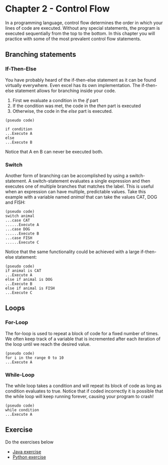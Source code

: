 # Chapter 2 - Control Flow
In a programming language, control flow determines the order in which your lines of code are executed. Without any
special statements, the program is executed sequentially from the top to the bottom. In this chapter you will practice
with some of the most prevalent control flow statements.

## Branching statements
### If-Then-Else
You have probably heard of the if-then-else statement as it can be found virtually everywhere. Even excel has its own
implementation. The if-then-else statement allows for branching inside your code.
1. First we evaluate a condition in the _if_ part
2. If the condition was met, the code in the _then_ part is executed
3. Otherwise, the code in the _else_ part is executed.

```
(pseudo code)

if condition
...Execute A
else
...Execute B
```
Notice that A en B can never be executed both.

### Switch
Another form of branching can be accomplished by using a switch-statement. A switch-statement evaluates a single
expression and then executes one of multiple branches that matches the label. This is useful when an expression can
have multiple, predictable values. Take this example with a variable named _animal_ that can take the values CAT, DOG
and FISH:
```
(pseudo code)
switch animal
...case CAT
......Execute A
...case DOG
......Execute B
...case FISH
......Execute C
```

Notice that the same functionality could be achieved with a large if-then-else statement:

```
(pseudo code)
if animal is CAT
...Execute A
else if animal is DOG
...Execute B
else if animal is FISH
...Execute C
```

## Loops
### For-Loop
The for-loop is used to repeat a block of code for a fixed number of times. We often keep track of a variable that
is incremented after each iteration of the loop until we reach the desired value.

```
(pseudo code)
for i in the range 0 to 10
...Execute A
```

### While-Loop
The while loop takes a condition and will repeat its block of code as long as condition evaluates to true. Notice that
if coded incorrectly it is possible that the while loop will keep running forever, causing your program to crash!

```
(pseudo code)
while condition
...Execute A
```

## Exercise
Do the exercises below
* [Java exercise](../java/src/Chapter2.java)
* [Python exercise](../python/src/Chapter2.py)